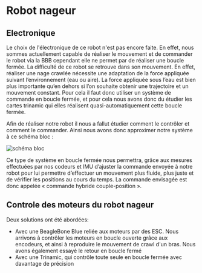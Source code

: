 # Robot nageur

## Electronique 

Le choix de l'électronique de ce robot n'est pas encore faite. En effet, nous sommes actuellement capable de réaliser le mouvement et de commander le robot via la BBB cependant elle ne permet par de réaliser une boucle fermée. La difficulté de ce robot se retrouve dans son mouvement. En effet, réaliser une nage crawlée nécessite une adaptation de la force appliquée suivant l’environnement (eau ou aire). La force appliquée sous l’eau est bien plus importante qu’en dehors si l’on souhaite obtenir une trajectoire et un mouvement constant. Pour cela il faut donc utiliser un système de commande en boucle fermée, et pour cela nous avons donc du étudier les cartes trinamic qui elles réalisent quasi-automatiquement cette boucle fermée.

Afin de réaliser notre robot il nous a fallut étudier comment le contrôler et comment le commander.
Ainsi nous avons donc approximer notre système à ce schéma bloc :

![schéma bloc](https://github.com/Katell-Lag/robot_nageur/blob/main/controle_robot/sch%C3%A9ma_bloc.png?raw=true)

Ce type de système en boucle fermée nous permettra, grâce aux mesures effectuées par nos codeurs et IMU d’ajuster la commande envoyée à notre robot pour lui permettre d’effectuer un mouvement plus fluide, plus juste et de vérifier les positions au cours du temps. La commande envisagée est donc appelée « commande hybride couple-position ».

## Controle des moteurs du robot nageur

Deux solutions ont été abordées: 
  - Avec une BeagleBone Blue reliée aux moteurs par des ESC. Nous arrivons à contrôler les moteurs en boucle ouverte grâce aux encodeurs, et ainsi à reproduire le mouvement de crawl d'un bras. Nous avons également essayé le retour en boucle fermé
  - Avec une Trinamic, qui contrôle toute seule en boucle fermée avec davantage de précision
